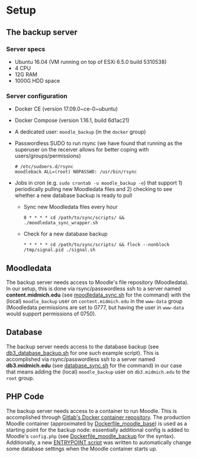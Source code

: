 # Setup
## The backup server
### Server specs

* Ubuntu 16.04 (VM running on top of ESXi 6.5.0 build 5310538)
* 4 CPU
* 12G RAM
* 1000G HDD space

### Server configuration

* Docker CE (version 17.09.0\~ce-0\~ubuntu)
* Docker Compose (version 1.16.1, build 6d1ac21)
* A dedicated user: `moodle_backup` (in the `docker` group)
* Passwordless SUDO to run rsync (we have found that running as the superuser on the receiver allows for better coping with users/groups/permissions)
    ```
    # /etc/sudoers.d/rsync
    moodleback ALL=(root) NOPASSWD: /usr/bin/rsync
    ```

* Jobs in cron (e.g. `sudo crontab -u moodle_backup -e`) that support 1) periodically pulling new Moodledata files and 2) checking to see whether a new database backup is ready to pull

    * Sync new Moodledata files every hour
        ```
        0 * * * * cd /path/to/sync/scripts/ && ./moodledata_sync_wrapper.sh
        ```

    * Check for a new database backup
        ```
        * * * * * cd /path/to/sync/scripts/ && flock --nonblock /tmp/signal.pid ./signal.sh
        ```

## Moodledata
The backup server needs access to Moodle's file repository (Moodledata). In our setup, this is done via rsync/passwordless ssh to a server named **content.midmich.edu** (see [moodledata_sync.sh](moodledata_sync.sh) for the command) with the (local) `moodle_backup` user on `content.midmich.edu` in the `www-data` group (Moodledata permissions are set to 0777, but having the user in `www-data` would support permissions of 0750).

## Database
The backup server needs access to the database backup (see [db3_database_backup.sh](db3_database_backup.sh) for one such example script). This is accomplished via rsync/passwordless ssh to a server named **db3.midmich.edu** (see [database_sync.sh](database_sync.sh) for the command) in our case that means adding the (local) `moodle_backup` user on `db3.midmich.edu` to the `root` group.

## PHP Code
The backup server needs access to a container to run Moodle. This is accomplished through [Gitlab's Docker container repository](https://docs.gitlab.com/ce/user/project/container_registry.html). The production Moodle container (approximated by [Dockerfile_moodle_base](Dockerfile_moodle_base)) is used as a starting point for the backup node: essentially additional config is added to Moodle's `config.php` (see [Dockerfile_moodle_backup](Dockerfile_moodle_backup) for the syntax). Additionally, a new [ENTRYPOINT script](moodle_entrypoint.sh) was written to automatically change some database settings when the Moodle container starts up.
